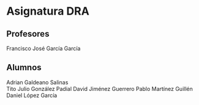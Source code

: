 # Asignatura DRA

## Profesores

Francisco José García García

## Alumnos
Adrian Galdeano Salinas  
Tito Julio González Padial
David Jiménez Guerrero
Pablo Martínez Guillén
Daniel López García


